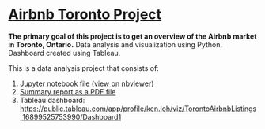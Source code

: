 # [Airbnb Toronto Project](https://nbviewer.org/github/jkenloh/AirbnbToronto/blob/main/Airbnb%20Project.ipynb)

**The primary goal of this project is to get an overview of the Airbnb market in Toronto, Ontario.**
Data analysis and visualization using Python. Dashboard created using Tableau.

This is a data analysis project that consists of:

1) [Jupyter notebook file (view on nbviewer)](https://nbviewer.org/github/jkenloh/AirbnbToronto/blob/main/Airbnb%20Project.ipynb)
2) [Summary report as a PDF file](https://github.com/jkenloh/AirbnbToronto/blob/main/Toronto%20Airbnb%20Listings%20Summary%20Report.pdf)
3) Tableau dashboard: https://public.tableau.com/app/profile/ken.loh/viz/TorontoAirbnbListings_16899525753990/Dashboard1
